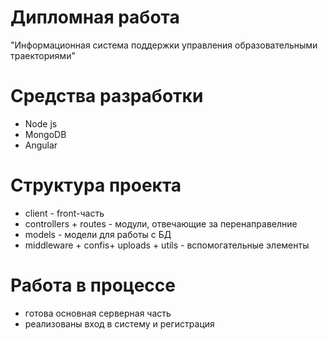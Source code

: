 # Дипломная работа 
"Информационная система поддержки управления образовательными траекториями"

# Средства разработки
* Node js
* MongoDB
* Angular

# Структура проекта
* client - front-часть
* controllers + routes - модули, отвечающие за перенаправелние
* models - модели для работы с БД
* middleware + confis+ uploads + utils - вспомогательные элементы

# Работа в процессе
* готова основная серверная часть
* реализованы вход в систему и регистрация
